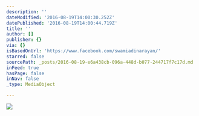 ```yaml
---
description: ''
dateModified: '2016-08-19T14:00:30.252Z'
datePublished: '2016-08-19T14:00:44.719Z'
title: ''
author: []
publisher: {}
via: {}
isBasedOnUrl: 'https://www.facebook.com/swamiadinarayan/'
starred: false
sourcePath: _posts/2016-08-19-e6a438cb-096a-448d-b077-244717f7c17d.md
inFeed: true
hasPage: false
inNav: false
_type: MediaObject

---
```

![](https://the-grid-user-content.s3-us-west-2.amazonaws.com/d030e3c3-6c71-4535-a3ed-ef5e48f11887.png)